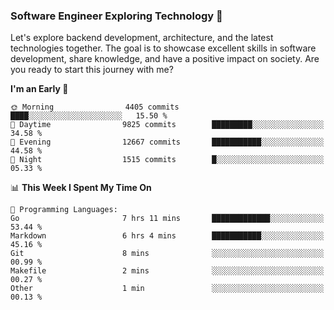 ### Software Engineer Exploring Technology 🚀 

Let's explore backend development, architecture, and the latest technologies together. The goal is to showcase excellent skills in software development, share knowledge, and have a positive impact on society. Are you ready to start this journey with me?

<!--START_SECTION:waka-->
**I'm an Early 🐤** 

```text
🌞 Morning                4405 commits        ████░░░░░░░░░░░░░░░░░░░░░   15.50 % 
🌆 Daytime                9825 commits        █████████░░░░░░░░░░░░░░░░   34.58 % 
🌃 Evening                12667 commits       ███████████░░░░░░░░░░░░░░   44.58 % 
🌙 Night                  1515 commits        █░░░░░░░░░░░░░░░░░░░░░░░░   05.33 % 
```


📊 **This Week I Spent My Time On** 

```text
💬 Programming Languages: 
Go                       7 hrs 11 mins       █████████████░░░░░░░░░░░░   53.44 % 
Markdown                 6 hrs 4 mins        ███████████░░░░░░░░░░░░░░   45.16 % 
Git                      8 mins              ░░░░░░░░░░░░░░░░░░░░░░░░░   00.99 % 
Makefile                 2 mins              ░░░░░░░░░░░░░░░░░░░░░░░░░   00.27 % 
Other                    1 min               ░░░░░░░░░░░░░░░░░░░░░░░░░   00.13 % 
```


<!--END_SECTION:waka-->
